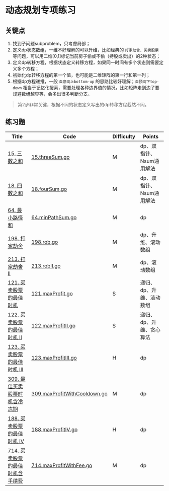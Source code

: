 # 动态规划专项练习

## 关键点

1. 找到子问题subproblem，只考虑局部；
2. 定义dp状态数组，一维不好理解的可以升维，比如经典的 `打家劫舍、买卖股票` 等问题，可以用二维[0,1]标记当前房子偷或不偷（持股或卖出）的2种状态；
3. 定义dp转移方程，根据状态定义转移方程，如果同一时间有多个状态则需要定义多个方程；
4. 初始化dp转移方程的第一个值，也可能是二维矩阵的第一行和第一列；
5. 根据dp方程递推，一般 `自底向上bottom-up` 的思路比较好理解；`自顶向下top-down` 相当于记忆化搜索，需要处理各种边界值的情况，比如矩阵走到边了要规避数组越界等，会多出很多判断分支。

> 第2步非常关键，根据不同的状态定义写出的dp转移方程截然不同。

## 练习题

| Title | Code | <span id="Top">Difficulty</span> | Points |
| ----- | ---- | -------------------------------- |--------|
|[15. 三数之和](https://leetcode-cn.com/problems/3sum/)|[15.threeSum.go](15.threeSum.go)|M|dp、双指针、Nsum通用解法|
|[18. 四数之和](https://leetcode-cn.com/problems/4sum/)|[18.fourSum.go](18.fourSum.go)|M|dp、双指针、Nsum通用解法|
|[64. 最小路径和](https://leetcode-cn.com/problems/minimum-path-sum/)|[64.minPathSum.go](64.minPathSum.go)|M|dp|
|[198. 打家劫舍](https://leetcode-cn.com/problems/house-robber/)|[198.rob.go](198.rob.go)|M|dp、升维、滚动数组|
|[213. 打家劫舍 II](https://leetcode-cn.com/problems/house-robber-ii/)|[213.robII.go](213.robII.go)|M|dp、滚动数组|
|[121. 买卖股票的最佳时机](https://leetcode-cn.com/problems/best-time-to-buy-and-sell-stock/)|[121.maxProfit.go](121.maxProfit.go)|S|递归、dp、升维、滚动数组|
|[122. 买卖股票的最佳时机 II](https://leetcode-cn.com/problems/best-time-to-buy-and-sell-stock-ii/)|[122.maxProfitII.go](122.maxProfitII.go)|S|递归、dp、升维、贪心算法|
|[123. 买卖股票的最佳时机 III](https://leetcode-cn.com/problems/best-time-to-buy-and-sell-stock-iii/)|[123.maxProfitIII.go](123.maxProfitIII.go)|H|dp|
|[309. 最佳买卖股票时机含冷冻期](https://leetcode-cn.com/problems/best-time-to-buy-and-sell-stock-with-cooldown/)|[309.maxProfitWithCooldown.go](309.maxProfitWithCooldown.go)|M|dp|
|[188. 买卖股票的最佳时机 IV](https://leetcode-cn.com/problems/best-time-to-buy-and-sell-stock-iv/)|[188.maxProfitIV.go](188.maxProfitIV.go)|H|dp|
|[714. 买卖股票的最佳时机含手续费](https://leetcode-cn.com/problems/best-time-to-buy-and-sell-stock-with-transaction-fee/)|[714.maxProfitWithFee.go](714.maxProfitWithFee.go)|M|dp|
